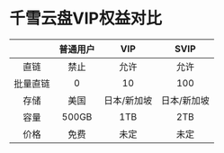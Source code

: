 # 千雪云盘VIP权益对比

|          | 普通用户 |     VIP     |     SVIP    |
|:--------:|:--------:|:-----------:|:-----------:|
|   直链   |   禁止   |     允许    |     允许    |
| 批量直链 |     0    |      10     |     100     |
|   存储   |   美国   | 日本/新加坡 | 日本/新加坡 |
|   容量   |   500GB  |     1TB     |     2TB     |
|   价格   |   免费   |     未定    |     未定    |

<style>
    #千雪云盘vip权益对比 {
        text-align: left;
    }

    #友情链接 {
        text-align: left;
    }
</style>